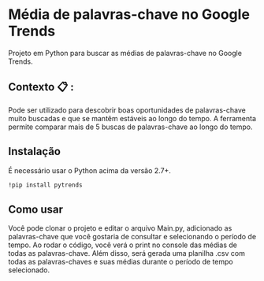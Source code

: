 # Média de palavras-chave no Google Trends
Projeto em Python para buscar as médias de palavras-chave no Google Trends.

## Contexto 📋 : 
Pode ser utilizado para descobrir boas oportunidades de palavras-chave muito buscadas e que se mantêm estáveis ao longo do tempo. A ferramenta permite comparar mais de 5 buscas de palavras-chave ao longo do tempo.

## Instalação
É necessário usar o Python acima da versão 2.7+.

```bash
!pip install pytrends
```
## Como usar
Você pode clonar o projeto e editar o arquivo Main.py, adicionado as palavras-chave que você gostaria de consultar e selecionando o período de tempo. Ao rodar o código, você verá o print no console das médias de todas as palavras-chave. Além disso, será gerada uma planilha .csv com todas as palavras-chaves e suas médias durante o período de tempo selecionado.
